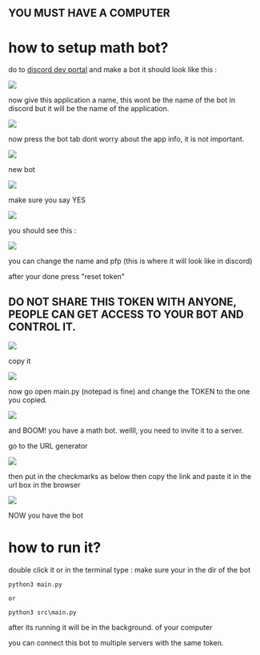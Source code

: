 ## **YOU MUST HAVE A COMPUTER**

#
#


# how to setup math bot?

do to [discord dev portal](https://discord.com/developers/applications) and make a bot it should look like this :

![](media%5CScreenshot%202022-05-16%20060534.png)

now give this application a name, this wont be the name of the bot in discord but it will be the name of the application.

![](media%5CScreenshot%202022-05-16%20060616.png)

now press the bot tab 
dont worry about the app info, it is not important.

![](media%5C3rd.png)

new bot

![](media%5C4th.png)

make sure you say YES 

![](media%5C5th.png)

you should see this :

![](media%5C6th.png)

you can change the name and pfp (this is where it will look like in discord)

after your done press "reset token"

## DO NOT SHARE THIS TOKEN WITH ANYONE, PEOPLE CAN GET ACCESS TO YOUR BOT AND CONTROL IT.

![](media%5C7th.png)

copy it

![](media%5C8th.png)

now go open main.py (notepad is fine) and change the TOKEN to the one you copied.

![](media%5C9th.png)

and BOOM! you have a math bot. wellll, you need to invite it to a server.

go to the URL generator

![](media%5C10th.png)

then put in the checkmarks as below then copy the link and paste it in 
the url box in the browser

![](media%5C11th.png)

NOW you have the bot

# how to run it?

double click it or in the terminal type :
make sure your in the dir of the bot

    python3 main.py

    or 

    python3 src\main.py

after its running it will be in the background. of your computer

you can connect this bot to multiple servers with the same token.

